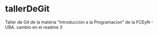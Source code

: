 # tallerDeGit

Taller de Git de la materia "Introduccion a la Programacion" de la FCEyN - UBA.
cambio en el readme 3